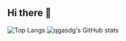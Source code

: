 ## Hi there 👋

![Top Langs](https://github-readme-stats.vercel.app/api/top-langs/?username=qgasdg&layout=compact)
![qgasdg's GitHub stats](https://github-readme-stats.vercel.app/api?username=qgasdg&show_icons=true&theme=radical)


<!--
**qgasdg/qgasdg** is a ✨ _special_ ✨ repository because its `README.md` (this file) appears on your GitHub profile.

Here are some ideas to get you started:

- 🔭 I’m currently working on ...
- 🌱 I’m currently learning ...
- 👯 I’m looking to collaborate on ...
- 🤔 I’m looking for help with ...
- 💬 Ask me about ...
- 📫 How to reach me: ...
- 😄 Pronouns: ...
- ⚡ Fun fact: ...
-->
